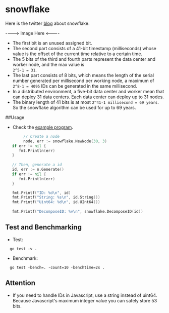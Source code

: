 # snowflake

Here is the twitter [blog](https://blog.twitter.com/engineering/en_us/a/2010/announcing-snowflake) about snowflake.

----> Image Here <----

- The first bit is an unused assigned bit.
- The second part consists of a 41-bit timestamp (milliseconds) whose value is
  the offset of the current time relative to a certain time.
- The 5 bits of the third and fourth parts represent the data center and worker node, and the max value is
  <br/> `2^5-1 = 31`.
- The last part consists of 8 bits, which means the length of the serial number generated per
  millisecond per working node, a maximum of `2^8-1 = 4095` IDs can be generated in the same
  millisecond.
- In a distributed environment, a five-bit data center and worker mean that can deploy 31
  data centers. Each data center can deploy up to 31 nodes.
- The binary length of 41 bits is at most `2^41-1 millisecond = 69 years`. So the snowflake
  algorithm can be used for up to 69 years.

##Usage

- Check the [example program](https://github.com/3n0ugh/snowflake/blob/main/example/main.go).
```go
        // Create a node
        node, err := snowflake.NewNode(30, 3)
   if err != nil {
      fmt.Println(err)
   }
    
   // Then, generate a id
   id, err := n.Generate()
   if err != nil {
      fmt.Println(err)
   }

   fmt.Printf("ID: %d\n", id)
   fmt.Printf("String: %s\n", id.String())
   fmt.Printf("Uint64: %d\n", id.UInt64())
   
   fmt.Printf("DecomposeID: %v\n", snowflake.DecomposeID(id))
```

## Test and Benchmarking

- Test:
```shell
  go test -v . 
```
- Benchmark:
```shell
  go test -bench=. -count=10 -benchtime=2s . 
```

## Attention

- If you need to handle IDs in Javascript, use a string instead of uint64. Because
  Javascript's maximum integer value you can safely store 53 bits.
